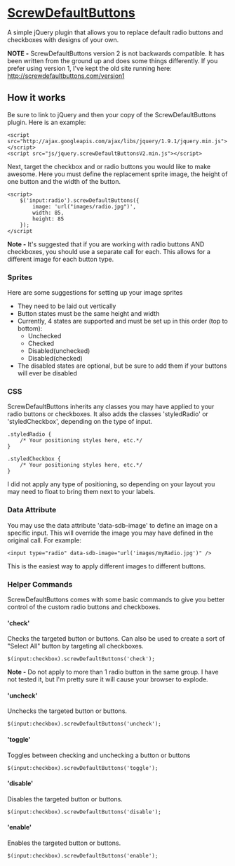 # [ScrewDefaultButtons](http://screwdefaultbuttons.com)
A simple jQuery plugin that allows you to replace default radio buttons and checkboxes with designs of your own.

**NOTE -** ScrewDefaultButtons version 2 is not backwards compatible. It has been written from the ground up and does some things differently. If you prefer using version 1, I've kept the old site running here: http://screwdefaultbuttons.com/version1

## How it works
Be sure to link to jQuery and then your copy of the ScrewDefaultButtons plugin. Here is an example:


	<script src="http://ajax.googleapis.com/ajax/libs/jquery/1.9.1/jquery.min.js"></script>
	<script src="js/jquery.screwDefaultButtonsV2.min.js"></script>
	
Next, target the checkbox and or radio buttons you would like to make awesome. Here you must define the replacement sprite image, the height of one button and the width of the button.

	<script>
		$('input:radio').screwDefaultButtons({
			image: 'url("images/radio.jpg")',
			width: 85,
			height: 85
		});
	</script
	
**Note -** It's suggested that if you are working with radio buttons AND checkboxes, you should use a separate call for each. This allows for a different image for each button type.

### Sprites
Here are some suggestions for setting up your image sprites
- They need to be laid out vertically
- Button states must be the same height and width
- Currently, 4 states are supported and must be set up in this order (top to bottom):
	- Unchecked
	- Checked
	- Disabled(unchecked)
	- Disabled(checked)
- The disabled states are optional, but be sure to add them if your buttons will ever be disabled

### CSS
ScrewDefaultButtons inherits any classes you may have applied to your radio buttons or checkboxes. It also adds the classes 'styledRadio' or 'styledCheckbox', depending on the type of input.

	.styledRadio {
		/* Your positioning styles here, etc.*/
	}
	
	.styledCheckbox {
		/* Your positioning styles here, etc.*/
	}

I did not apply any type of positioning, so depending on your layout you may need to float to bring them next to your labels.


### Data Attribute
You may use the data attribute 'data-sdb-image' to define an image on a specific input. This will override the image you may have defined in the original call. For example:

	<input type="radio" data-sdb-image="url('images/myRadio.jpg')" />

This is the easiest way to apply different images to different buttons.

### Helper Commands
ScrewDefaultButtons comes with some basic commands to give you better control of the custom radio buttons and checkboxes.

#### 'check'
Checks the targeted button or buttons. Can also be used to create a sort of "Select All" button by targeting all checkboxes.
	
	$(input:checkbox).screwDefaultButtons('check');
	
**Note -** Do not apply to more than 1 radio button in the same group. I have not tested it, but I'm pretty sure it will cause your browser to explode.

#### 'uncheck'
Unchecks the targeted button or buttons.

	$(input:checkbox).screwDefaultButtons('uncheck');
	
#### 'toggle'
Toggles between checking and unchecking a button or buttons

	$(input:checkbox).screwDefaultButtons('toggle');	
	
#### 'disable'
Disables the targeted button or buttons.

	$(input:checkbox).screwDefaultButtons('disable');
	
#### 'enable'
Enables the targeted button or buttons.

	$(input:checkbox).screwDefaultButtons('enable');
